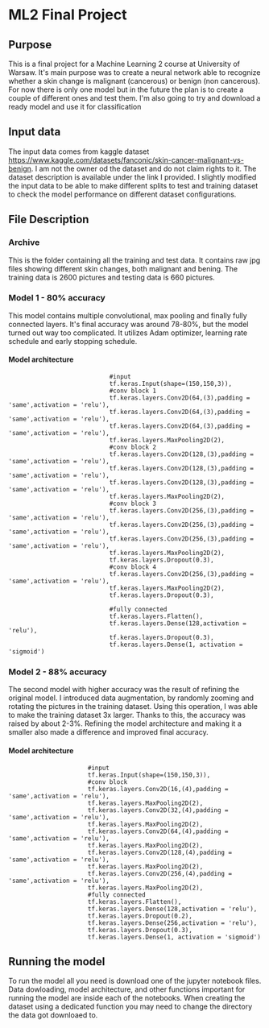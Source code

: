 # ML2 Final Project

## Purpose
This is a final project for a Machine Learning 2 course at University of Warsaw. It's main purpose was to create a neural network able to recognize whether a skin change is malignant (cancerous) or benign (non cancerous).
For now there is only one model but in the future the plan is to create a couple of different ones and test them. I'm also going to try and download a ready model and use it for classification

## Input data
The input data comes from kaggle dataset https://www.kaggle.com/datasets/fanconic/skin-cancer-malignant-vs-benign. I am not the owner od the dataset and do not claim rights to it. The dataset description is available under the link I provided. I slightly modified the input data to be able to make different splits to test and training dataset to check the model performance on different dataset configurations. 

## File Description

### Archive

This is the folder containing all the training and test data. It contains raw jpg files showing different skin changes, both malignant and bening. The training data is 2600 pictures and testing data is 660 pictures. 

### Model 1 - 80% accuracy

This model contains multiple convolutional, max pooling and finally fully connected layers. It's final accuracy was around 78-80%, but the model turned out way too complicated. It utilizes Adam optimizer, learning rate schedule and early stopping schedule. 

#### Model architecture

```
                            #input
                            tf.keras.Input(shape=(150,150,3)),
                            #conv block 1
                            tf.keras.layers.Conv2D(64,(3),padding = 'same',activation = 'relu'),
                            tf.keras.layers.Conv2D(64,(3),padding = 'same',activation = 'relu'),
                            tf.keras.layers.Conv2D(64,(3),padding = 'same',activation = 'relu'),
                            tf.keras.layers.MaxPooling2D(2),
                            #conv block 2
                            tf.keras.layers.Conv2D(128,(3),padding = 'same',activation = 'relu'),
                            tf.keras.layers.Conv2D(128,(3),padding = 'same',activation = 'relu'),
                            tf.keras.layers.Conv2D(128,(3),padding = 'same',activation = 'relu'),
                            tf.keras.layers.MaxPooling2D(2),
                            #conv block 3
                            tf.keras.layers.Conv2D(256,(3),padding = 'same',activation = 'relu'),
                            tf.keras.layers.Conv2D(256,(3),padding = 'same',activation = 'relu'),
                            tf.keras.layers.Conv2D(256,(3),padding = 'same',activation = 'relu'),
                            tf.keras.layers.MaxPooling2D(2),
                            tf.keras.layers.Dropout(0.3),
                            #conv block 4
                            tf.keras.layers.Conv2D(256,(3),padding = 'same',activation = 'relu'),
                            tf.keras.layers.MaxPooling2D(2),
                            tf.keras.layers.Dropout(0.3),

                            #fully connected
                            tf.keras.layers.Flatten(),
                            tf.keras.layers.Dense(128,activation = 'relu'),
                            tf.keras.layers.Dropout(0.3),
                            tf.keras.layers.Dense(1, activation = 'sigmoid')

```

### Model 2 - 88% accuracy

The second model with higher accuracy was the result of refining the original model. I introduced data augmentation, by randomly zooming and rotating the pictures in the training dataset. Using this operation, I was able to make the training dataset 3x larger. Thanks to this, the accuracy was raised by about 2-3%. Refining the model architecture and making it a smaller also made a difference and improved final accuracy. 

#### Model architecture 

```
                      #input
                      tf.keras.Input(shape=(150,150,3)),
                      #conv block
                      tf.keras.layers.Conv2D(16,(4),padding = 'same',activation = 'relu'),
                      tf.keras.layers.MaxPooling2D(2),
                      tf.keras.layers.Conv2D(32,(4),padding = 'same',activation = 'relu'),
                      tf.keras.layers.MaxPooling2D(2),
                      tf.keras.layers.Conv2D(64,(4),padding = 'same',activation = 'relu'),
                      tf.keras.layers.MaxPooling2D(2),
                      tf.keras.layers.Conv2D(128,(4),padding = 'same',activation = 'relu'),
                      tf.keras.layers.MaxPooling2D(2),
                      tf.keras.layers.Conv2D(256,(4),padding = 'same',activation = 'relu'),
                      tf.keras.layers.MaxPooling2D(2),
                      #fully connected
                      tf.keras.layers.Flatten(),
                      tf.keras.layers.Dense(128,activation = 'relu'),
                      tf.keras.layers.Dropout(0.2),
                      tf.keras.layers.Dense(256,activation = 'relu'),
                      tf.keras.layers.Dropout(0.3),
                      tf.keras.layers.Dense(1, activation = 'sigmoid')

```

                      
## Running the model

To run the model all you need is download one of the jupyter notebook files. Data dowloading, model architecture, and other functions important for running the model are inside each of the notebooks. When creating the dataset using a dedicated function you may need to change the directory the data got downloaed to. 



